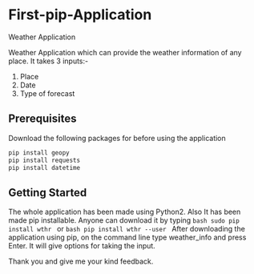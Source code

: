 # First-pip-Application
Weather Application 

Weather Application which can provide the weather information of any place. It takes 3 inputs:-
1. Place
2. Date
3. Type of forecast

## Prerequisites
Download the following packages for before using the application
```bash
pip install geopy
pip install requests   
pip install datetime
```

## Getting Started
The whole application has been made using Python2. 
Also It has been made pip installable. Anyone can download it by typing 
```bash sudo pip install wthr ``` or ```bash pip install wthr --user ```
After downloading the application using pip, on the command line type weather_info and press Enter.
It will give options for taking the input.

Thank you and give me your kind feedback.
